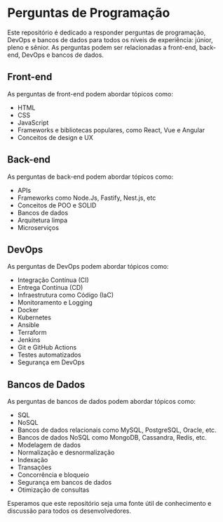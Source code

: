 # Perguntas de Programação

Este repositório é dedicado a responder perguntas de programação, DevOps e bancos de dados para todos os níveis de experiência: júnior, pleno e sênior. As perguntas podem ser relacionadas a front-end, back-end, DevOps e bancos de dados.

## Front-end

As perguntas de front-end podem abordar tópicos como:

- HTML
- CSS
- JavaScript
- Frameworks e bibliotecas populares, como React, Vue e Angular
- Conceitos de design e UX

## Back-end

As perguntas de back-end podem abordar tópicos como:

- APIs
- Frameworks como Node.Js, Fastify, Nest.js, etc
- Conceitos de POO e SOLID
- Bancos de dados
- Arquitetura limpa
- Microserviços

## DevOps

As perguntas de DevOps podem abordar tópicos como:

- Integração Contínua (CI)
- Entrega Contínua (CD)
- Infraestrutura como Código (IaC)
- Monitoramento e Logging
- Docker
- Kubernetes
- Ansible
- Terraform
- Jenkins
- Git e GitHub Actions
- Testes automatizados
- Segurança em DevOps

## Bancos de Dados

As perguntas de bancos de dados podem abordar tópicos como:

- SQL
- NoSQL
- Bancos de dados relacionais como MySQL, PostgreSQL, Oracle, etc.
- Bancos de dados NoSQL como MongoDB, Cassandra, Redis, etc.
- Modelagem de dados
- Normalização e desnormalização
- Indexação
- Transações
- Concorrência e bloqueio
- Segurança em bancos de dados
- Otimização de consultas

Esperamos que este repositório seja uma fonte útil de conhecimento e discussão para todos os desenvolvedores.